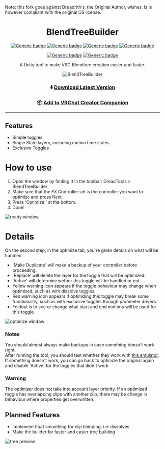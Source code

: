 Note: this fork goes against Dreadrith's, the Original Author, wishes. Is is however compliant with the original OS license.
<div align="center">

# BlendTreeBuilder

[![Generic badge](https://img.shields.io/github/downloads/VRLabs/BlendTreeBuilder/total?label=Downloads)](https://github.com/VRLabs/BlendTreeBuilder/releases/latest)
[![Generic badge](https://img.shields.io/badge/License-MIT-informational.svg)](https://github.com/VRLabs/BlendTreeBuilder/blob/main/LICENSE)
[![Generic badge](https://img.shields.io/badge/Unity-2019.4.31f1-lightblue.svg)](https://unity3d.com/unity/whats-new/2019.4.31)
[![Generic badge](https://img.shields.io/badge/SDK-AvatarSDK3-lightblue.svg)](https://vrchat.com/home/download)

[![Generic badge](https://img.shields.io/discord/706913824607043605?color=%237289da&label=DISCORD&logo=Discord&style=for-the-badge)](https://discord.vrlabs.dev/)
[![Generic badge](https://img.shields.io/endpoint.svg?url=https%3A%2F%2Fshieldsio-patreon.vercel.app%2Fapi%3Fusername%3Dvrlabs%26type%3Dpatrons&style=for-the-badge)](https://patreon.vrlabs.dev/)

A Unity tool to make VRC Blendtree creation easier and faster.

![BlendTreeBuilder](https://i.imgur.com/QIDZTdq.png)

### ⬇️ [Download Latest Version](https://github.com/VRLabs/BlendTreeBuilder/releases/latest)


### 📦 [Add to VRChat Creator Companion](https://vrlabs.dev/packages?package=dev.vrlabs.blendtreebuilder)

</div>

---

## Features
- Simple toggles
- Single State layers, including motion time states.
- Exclusive Toggles

# How to use
1. Open the window by finding it in the toolbar: DreadTools > BlendTreeBuilder
2. Make sure that the FX Controller set is the controller you want to optimize and press Next.
3. Press 'Optimize!' at the bottom.
4. Done!

![ready window](https://i.imgur.com/aGnwx2T.png)

# Details
On the second step, in the optimize tab, you're given details on what will be handled.
- 'Make Duplicate' will make a backup of your controller before proceeding.
- 'Replace' will delete the layer for the toggle that will be optimized.
- 'Active' will determine wether this toggle will be handled or not.
- Yellow warning icon appears if the toggle behaviour may change when optimized, such as with dissolve toggles.
- Red warning icon appears if optimizing this toggle may break some functionality, such as with exclusive toggles through parameter drivers.
- Foldout is to see or change what start and end motions will be used for this toggle.

![optimize window](https://i.imgur.com/QIDZTdq.png)

### Notes
You should almost always make backups in case something doesn't work right.  
After running the tool, you should test whether they work with [this emulator](https://github.com/lyuma/Av3Emulator).  
If something doesn't work, you can go back to optimize the original again and disable 'Active' for the toggles that didn't work.

### Warning
The optimizer does not take into account layer priority. If an optimized toggle has overlapping clips with another clip, there may be change in behaviour where properties get overwritten.

## Planned Features
- Implement float smoothing for clip blending. i.e: dissolves
- Make the builder for faster and easier tree building

![tree preview](https://i.imgur.com/M0L2E8G.png)
